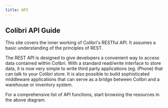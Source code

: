 ```yaml
---
title: API
---
```


## Colibri API Guide

This site covers the inner working of Colibri\'s RESTful API. It assumes a basic understanding of the principles of REST.

The REST API is designed to give developers a convenient way to access data contained within Colibri. With a standard read/write interface to store data, it is now very simple to write third party applications (eg. iPhone) that can talk to your Colibri store. It is also possible to build sophisticated middleware applications that can serve as a bridge between Colibri and a warehouse or inventory system.

For a comprehensive list of API functions, start browsing the resources in the above diagram.
